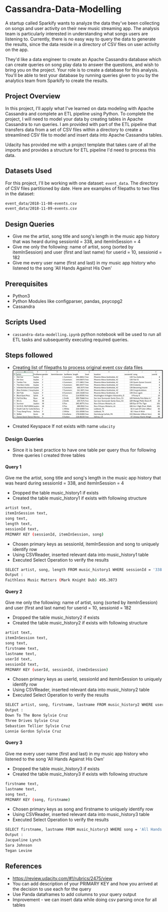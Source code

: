 # Cassandra-Data-Modelling

A startup called Sparkify wants to analyze the data they've been collecting on songs and user activity on their new music streaming app. The analysis team is particularly interested in understanding what songs users are listening to. Currently, there is no easy way to query the data to generate the results, since the data reside in a directory of CSV files on user activity on the app.

They'd like a data engineer to create an Apache Cassandra database which can create queries on song play data to answer the questions, and wish to bring you on the project. Your role is to create a database for this analysis. You'll be able to test your database by running queries given to you by the analytics team from Sparkify to create the results.

## Project Overview

In this project, I'll apply what I've learned on data modeling with Apache Cassandra and complete an ETL pipeline using Python. To complete the project, I will need to model your data by creating tables in Apache Cassandra to run queries. I am provided with part of the ETL pipeline that transfers data from a set of CSV files within a directory to create a streamlined CSV file to model and insert data into Apache Cassandra tables.

Udacity has provided me with a project template that takes care of all the imports and provides a structure for ETL pipeline I'd need to process this data.

## Datasets Used

For this project, I'll be working with one dataset: `event_data`. The directory of CSV files partitioned by date. Here are examples of filepaths to two files in the dataset:

``` sh
event_data/2018-11-08-events.csv
event_data/2018-11-09-events.csv
```

## Design Queries

- Give me the artist, song title and song's length in the music app history that was heard during sessionId = 338, and itemInSession = 4
- Give me only the following: name of artist, song (sorted by itemInSession) and user (first and last name) for userid = 10, sessionid = 182
- Give me every user name (first and last) in my music app history who listened to the song 'All Hands Against His Own'

## Prerequisites

- Python3
- Python Modules like configparser, pandas, psycopg2
- Cassandra

## Scripts Used

- `cassandra-data-modelling.ipynb` python notebook will be used to run all ETL tasks and subsequently executing required queries.

## Steps followed

- Creating list of filepaths to process original event csv data files
![alt text](./images/image_event_datafile_new.jpg "Event data CSV post processing")

- Created Keyspace If not exists with name `udacity`

### Design Queries

- Since it is best practice to have one table per query thus for following three queries I created three tables


#### Query 1

Give me the artist, song title and song's length in the music app history that was heard during sessionId = 338, and itemInSession = 4

- Dropped the table music_history1 if exists
- Created the table music_history1 if exists with following structure

``` sh
artist text, 
itemInSession text, 
song text, 
length text, 
sessionId text, 
PRIMARY KEY (sessionId, itemInSession, song)
```

- Chosen primary keys as sessionId, itemInSession and song to uniquely identify row
- Using CSVReader, inserted relevant data into music_history1 table
- Executed Select Operation to verify the results

``` sh
SELECT artist, song, length FROM music_history1 WHERE sessionId = '338' and itemInSession = '4'
Output :  
Faithless Music Matters (Mark Knight Dub) 495.3073
```

#### Query 2

Give me only the following: name of artist, song (sorted by itemInSession) and user (first and last name) for userid = 10, sessionid = 182

- Dropped the table music_history2 if exists
- Created the table music_history2 if exists with following structure

``` sh
artist text, 
itemInSession text, 
song text, 
firstname text, 
lastname text, 
userId text, 
sessionId text, 
PRIMARY KEY (userId, sessionId, itemInSession)
```

- Chosen primary keys as userId, sessionId and itemInSession to uniquely identify row
- Using CSVReader, inserted relevant data into music_history2 table
- Executed Select Operation to verify the results

``` sh
SELECT artist, song, firstname, lastname FROM music_history2 WHERE userId = '10' and sessionId = '182'
Output : 
Down To The Bone Sylvie Cruz
Three Drives Sylvie Cruz
Sebastien Tellier Sylvie Cruz
Lonnie Gordon Sylvie Cruz
```

#### Query 3

Give me every user name (first and last) in my music app history who listened to the song 'All Hands Against His Own'

- Dropped the table music_history3 if exists
- Created the table music_history3 if exists with following structure

``` sh
firstname text, 
lastname text, 
song text, 
PRIMARY KEY (song, firstname)
```

- Chosen primary keys as song and firstname to uniquely identify row
- Using CSVReader, inserted relevant data into music_history3 table
- Executed Select Operation to verify the results

``` sh
SELECT firstname, lastname FROM music_history3 WHERE song = 'All Hands Against His Own'
Output : 
Jacqueline Lynch
Sara Johnson
Tegan Levine
```

## References

- https://review.udacity.com/#!/rubrics/2475/view
- You can add description of your PRIMARY KEY and how you arrived at the decision to use each for the query
- Use Panda dataframes to add columns to your query output
- Improvement - we can insert data while doing csv parsing once for all tables
